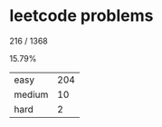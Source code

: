 # leetcode problems

216 / 1368

15.79%

|        |     |
| ------ | --- |
| easy   | 204  |
| medium | 10   |
| hard   | 2   |

